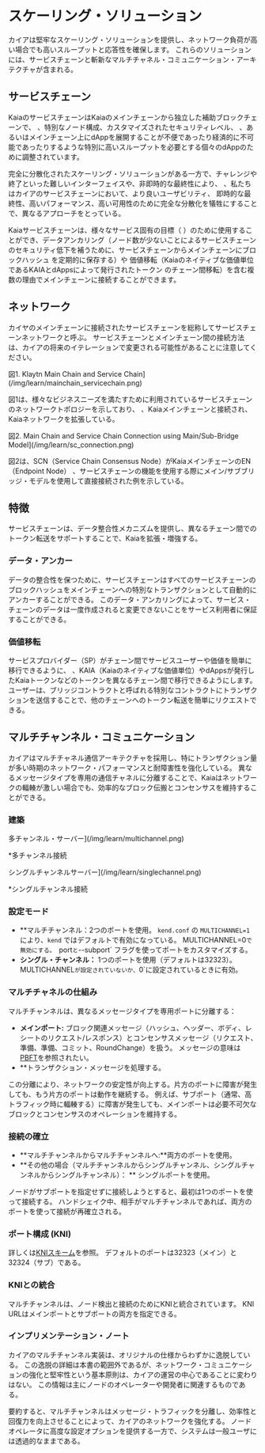 # スケーリング・ソリューション

カイアは堅牢なスケーリング・ソリューションを提供し、ネットワーク負荷が高い場合でも高いスループットと応答性を確保します。 これらのソリューションには、サービスチェーンと斬新なマルチチャネル・コミュニケーション・アーキテクチャが含まれる。

## サービスチェーン<a id="service-chain"></a>

KaiaのサービスチェーンはKaiaのメインチェーンから独立した補助ブロックチェーンで、
、特別なノード構成、カスタマイズされたセキュリティレベル、
、あるいはメインチェーン上にdAppを展開することが不便であったり経済的に不可能であったりするような特別に高いスループットを必要とする個々のdAppのために調整されています。

完全に分散化されたスケーリング・ソリューションがある一方で、チャレンジや終了といった難しいインターフェイスや、非即時的な最終性により、
、私たちはカイアのサービスチェーンにおいて、より良いユーザビリティ、
即時的な最終性、高いパフォーマンス、高い可用性のために完全な分散化を犠牲にすることで、異なるアプローチをとっている。

Kaiaサービスチェーンは、様々なサービス固有の目標（
）のために使用することができ、データアンカリング（ノード数が少ないことによるサービスチェーンのセキュリティ低下を補うために、サービスチェーンからメインチェーンにブロックハッシュ
を定期的に保存する）や
価値移転（Kaiaのネイティブな価値単位であるKAIAとdAppsによって発行されたトークン
のチェーン間移転）を含む複数の理由でメインチェーンに接続することができます。

## ネットワーク<a id="network"></a>

カイヤのメインチェーンに接続されたサービスチェーンを総称してサービスチェーンネットワークと呼ぶ。
サービスチェーンとメインチェーン間の接続方法は、カイアの将来のイテレーションで変更される可能性があることに注意してください。

図1. Klaytn Main Chain and Service Chain](/img/learn/mainchain_servicechain.png)

図1は、様々なビジネスニーズを満たすために利用されているサービスチェーンのネットワークトポロジーを示しており、
、Kaiaメインチェーンと接続され、Kaiaネットワークを拡張している。

図2. Main Chain and Service Chain Connection using Main/Sub-Bridge Model](/img/learn/sc_connection.png)

図2は、SCN（Service Chain Consensus Node）がKaiaメインチェーンのEN（Endpoint Node）
、サービスチェーンの機能を使用する際にメイン/サブブリッジ・モデルを使用して直接接続された例を示している。

## 特徴<a id="features"></a>

サービスチェーンは、データ整合性メカニズムを提供し、異なるチェーン間でのトークン転送をサポートすることで、Kaiaを拡張・増強する。

### データ・アンカー<a id="data-anchoring"></a>

データの整合性を保つために、サービスチェーンはすべてのサービスチェーンのブロックハッシュをメインチェーンへの特別なトランザクションとして自動的にアンカーすることができる。
このデータ・アンカリングによって、サービス・チェーンのデータは一度作成されると変更できないことをサービス利用者に保証することができる。

### 価値移転<a id="value-transfer"></a>

サービスプロバイダー（SP）がチェーン間でサービスユーザーや価値を簡単に移行できるように、
、KAIA（Kaiaのネイティブな価値単位）やdAppsが発行したKaiaトークンなどのトークンを異なるチェーン間で移行できるようにします。
ユーザーは、ブリッジコントラクトと呼ばれる特別なコントラクトにトランザクションを送信することで、他のチェーンへのトークン転送を簡単にリクエストできる。

## マルチチャンネル・コミュニケーション

カイアはマルチチャネル通信アーキテクチャを採用し、特にトランザクション量が多い時期のネットワーク・パフォーマンスと耐障害性を強化している。 異なるメッセージタイプを専用の通信チャネルに分離することで、Kaiaはネットワークの輻輳が激しい場合でも、効率的なブロック伝搬とコンセンサスを維持することができる。

### 建築

多チャンネル・サーバー](/img/learn/multichannel.png)

\*多チャンネル接続

シングルチャンネルサーバー](/img/learn/singlechannel.png)

\*シングルチャンネル接続

### 設定モード

- \*\*マルチチャンネル：2つのポートを使用。 `kend.conf` の `MULTICHANNEL=1` により、`kend` ではデフォルトで有効になっている。 MULTICHANNEL=0`で無効にする。 `port`と`--subport\` フラグを使ってポートをカスタマイズする。
- **シングル・チャンネル：** 1つのポートを使用（デフォルトは32323）。 MULTICHANNEL`が設定されていないか、`0\`に設定されているときに有効。

### マルチチャネルの仕組み

マルチチャンネルは、異なるメッセージタイプを専用ポートに分離する：

- **メインポート:** ブロック関連メッセージ（ハッシュ、ヘッダー、ボディ、レシートのリクエスト/レスポンス）とコンセンサスメッセージ（リクエスト、準備、準備、コミット、RoundChange）を扱う。 メッセージの意味は[PBFT](./consensus-mechanism.md#pbft-practical-byzantine-fault-tolerance)を参照されたい。
- \*\*トランザクション・メッセージを処理する。

この分離により、ネットワークの安定性が向上する。片方のポートに障害が発生しても、もう片方のポートは動作を継続する。 例えば、サブポート（通常、高トラフィック時に輻輳する）に障害が発生しても、メインポートは必要不可欠なブロックとコンセンサスのオペレーションを維持する。

### 接続の確立

- \*\*マルチチャンネルからマルチチャンネルへ:\*\*両方のポートを使用。
- \*\*その他の場合（マルチチャンネルからシングルチャンネル、シングルチャンネルからシングルチャンネル）： \*\* シングルポートを使用。

ノードがサブポートを指定せずに接続しようとすると、最初は1つのポートを使って接続する。 ハンドシェイク中、相手がマルチチャンネルであれば、両方のポートを使って接続が再確立される。

### ポート構成 (KNI)

詳しくは[KNIスキーム](./kni.md)を参照。 デフォルトのポートは32323（メイン）と32324（サブ）である。

### KNIとの統合

マルチチャンネルは、ノード検出と接続のためにKNIと統合されています。 KNI URLはメインポートとサブポートの両方を指定できる。

### インプリメンテーション・ノート

カイアのマルチチャンネル実装は、オリジナルの仕様からわずかに逸脱している。 この逸脱の詳細は本書の範囲外であるが、ネットワーク・コミュニケーションの強化と堅牢性という基本原則は、カイアの運営の中心であることに変わりはない。 この情報は主にノードのオペレーターや開発者に関連するものである。

要約すると、マルチチャンネルはメッセージ・トラフィックを分離し、効率性と回復力を向上させることによって、カイアのネットワークを強化する。 ノードオペレータに高度な設定オプションを提供する一方で、システムは一般ユーザには透過的なままである。
